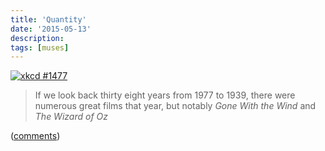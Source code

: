 ```yaml
---
title: 'Quantity'
date: '2015-05-13'
description:
tags: [muses]
---
```


[![xkcd #1477](http://imgs.xkcd.com/comics/star_wars.png)](http://xkcd.com/1477/)

> If we look back thirty eight years from 1977 to 1939, there were numerous great films that year, but notably _Gone With the Wind_ and _The Wizard of Oz_

([comments](http://io9.com/well-its-also-been-thirty-eight-years-since-the-releas-1681550403))
